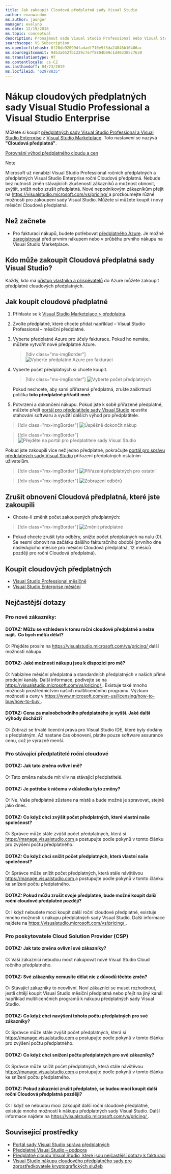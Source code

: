 ```yaml
---
title: Jak zakoupit Cloudová předplatná sady Visual Studio
author: evanwindom
ms.author: jaunger
manager: evelynp
ms.date: 12/19/2018
ms.topic: conceptual
description: Pronajmout sadu Visual Studio Professional nebo Visual Studio Enterprise na základě – měsíční nebo roční s bez dlouhodobé smlouvy.
searchscope: VS Subscription
ms.openlocfilehash: 0f20db92099dfadadf710e9f3da24846b10406ac
ms.sourcegitcommit: 94b3a052fb1229c7e7f8804b09c1d403385c7630
ms.translationtype: MT
ms.contentlocale: cs-CZ
ms.lasthandoff: 04/23/2019
ms.locfileid: "62978835"
---
```

# <a name="buy-visual-studio-professional-and-visual-studio-enterprise-cloud-subscriptions"></a>Nákup cloudových předplatných sady Visual Studio Professional a Visual Studio Enterprise

Můžete si koupit [předplatných sady Visual Studio Professional a Visual Studio Enterprise](https://visualstudio.microsoft.com/subscriptions/) z [Visual Studio Marketplace](https://marketplace.visualstudio.com). Toto nastavení se nazývá **"Cloudová předplatná"**.

[Porovnání výhod předplatného cloudu a cen](https://visualstudio.microsoft.com/vs/pricing/)

> [!NOTE]
> Microsoft už nenabízí Visual Studio Professional ročních předplatných a předplatných Visual Studio Enterprise roční Cloudová předplatná. Nebude bez nutnosti změn stávajících zkušeností zákazníků a možnost obnovit, zvýšit, snížit nebo zrušit předplatná. Nové nepodnikovým zákazníkům přejít na [ https://visualstudio.microsoft.com/vs/pricing/ ](https://visualstudio.microsoft.com/vs/pricing/) a prozkoumejte různé možnosti pro zakoupení sady Visual Studio. Můžete si můžete koupit i nový měsíční Cloudová předplatná.

## <a name="before-you-start"></a>Než začnete

* Pro fakturaci nákupů, budete potřebovat [předplatného Azure](https://azure.microsoft.com/pricing/purchase-options/). Je možné [zaregistrovat](https://portal.azure.com) před prvním nákupem nebo v průběhu prvního nákupu na Visual Studio Marketplace.

## <a name="who-can-buy-visual-studio-cloud-subscriptions"></a>Kdo může zakoupit Cloudová předplatná sady Visual Studio?
Každý, kdo má [přístup vlastníka a přispěvatelů](https://na01.safelinks.protection.outlook.com/?url=https%3A%2F%2Fdocs.microsoft.com%2Fen-us%2Fvsts%2Forganizations%2Fbilling%2Fadd-backup-billing-managers%3Fview%3Dvsts%2520%2520sa&data=02%7C01%7C%7Cb9e717e8abff47b0cd7e08d618edd860%7C72f988bf86f141af91ab2d7cd011db47%7C1%7C0%7C636723807145220358&sdata=aIaamEXHhx94KCYVY%2FFibqFzNBEqKPntpql867xAMgU%3D&reserved=0) do Azure můžete zakoupit předplatné cloudových předplatných.

## <a name="how-to-buy-cloud-subscriptions"></a>Jak koupit cloudové předplatné

1. Přihlaste se k [Visual Studio Marketplace > předplatná](https://marketplace.visualstudio.com/subscriptions).

2. Zvolte předplatné, které chcete přidat například – Visual Studio Professional – měsíční předplatné.

3. Vyberte předplatné Azure pro účely fakturace. Pokud ho nemáte, můžete vytvořit nové předplatné Azure.
    > [!div class="mx-imgBorder"]
    > ![Vyberte předplatné Azure pro fakturaci](_img/buy-vs-subscriptions/buy-vs-sub-Azure-sub.png)

4. Vyberte počet předplatných si chcete koupit.
    > [!div class="mx-imgBorder"]
    > ![Vyberte počet předplatných](_img/buy-vs-subscriptions/buy-vs-sub-users.png)

    Pokud nechcete, aby sami přiřazená předplatná, zrušte zaškrtnutí políčka **toto předplatné přiřadit mně**.

5. Potvrzení a dokončení nákupu. Pokud jste k sobě přiřazené předplatné, můžete přejít [portál pro předplatitele sady Visual Studio](https://my.visualstudio.com) spustíte stahování softwaru a využití dalších výhod pro předplatitele.

> [!div class="mx-imgBorder"]
> ![Úspěšně dokončit nákup](_img/buy-vs-subscriptions/buy-vs-sub-success.png)

> [!div class="mx-imgBorder"]
> ![Přejděte na portál pro předplatitele sady Visual Studio](_img/buy-vs-subscriptions/view-subscription-benefits-subscriptions-portal.png)

Pokud jste zakoupili více než jedno předplatné, pokračujte [portál pro správu předplatných sady Visual Studio](https://manage.visualstudio.com) přiřazení předplatných ostatním uživatelům.

> [!div class="mx-imgBorder"]
> ![Přiřazení předplatných pro ostatní](_img/buy-vs-subscriptions/buy-vs-sub-success-many.png)

> [!div class="mx-imgBorder"]
> ![Zobrazení odběrů](_img/buy-vs-subscriptions/assign-subscriptions.png)

## <a name="manage-subscriptions"></a>Zrušit obnovení Cloudová předplatná, které jste zakoupili

* Chcete-li změnit počet zakoupených předplatných:

> [!div class="mx-imgBorder"]
> ![Změnit předplatné](_img/buy-vs-subscriptions/manage-subscriptions.png)

* Pokud chcete zrušit tyto odběry, snižte počet předplatných na nulu (0). Se nesmí obnovit na začátku dalšího fakturačního období (prvního dne následujícího měsíce pro měsíční Cloudová předplatná, 12 měsíců později pro roční Cloudová předplatná).

## <a name="buy-cloud-subscriptions-now"></a>Koupit cloudových předplatných

* [Visual Studio Professional měsíčně](https://marketplace.visualstudio.com/items?itemName=ms.vs-professional-monthly)
* [Visual Studio Enterprise měsíční](https://marketplace.visualstudio.com/items?itemName=ms.vs-enterprise-monthly)

## <a name="frequently-asked-questions"></a>Nejčastější dotazy

### <a name="for-new-customers"></a>Pro nové zákazníky:
#### <a name="q--i-was-considering-the-annual-cloud-subscription-and-now-i-cant-find-it-what-should-i-do"></a>DOTAZ:  Můžu se vzhledem k tomu roční cloudové předplatné a nelze najít.  Co bych měl/a dělat?
O: Přejděte prosím na [ https://visualstudio.microsoft.com/vs/pricing/ ](https://visualstudio.microsoft.com/vs/pricing/) další možnosti nákupu.

#### <a name="q-what-purchasing-options-are-available-to-me"></a>DOTAZ: Jaké možnosti nákupu jsou k dispozici pro mě?
O:  Nabízíme měsíční předplatná a standardních předplatných v našich přímé prodejní kanály. Další informace, podívejte se na [ https://visualstudio.microsoft.com/vs/pricing/ ](https://visualstudio.microsoft.com/vs/pricing/).
Existuje také mnoho možností prostřednictvím našich multilicenčního programu. Výzkum možnosti a ceny v [ https://www.microsoft.com/en-us/licensing/how-to-buy/how-to-buy ](https://www.microsoft.com/en-us/licensing/how-to-buy/how-to-buy).

#### <a name="q-the-price-for-a-retail-subscription-is-higher-what-additional-benefits-am-i-receiving"></a>DOTAZ: Cena za maloobchodního předplatného je vyšší. Jaké další výhody dochází?
O:  Zobrazí se trvalé licenční práva pro Visual Studio IDE, které byly dodány s předplatným. Až nastane čas obnovení, platíte pouze software assurance cenu, což je výrazně menší.

### <a name="for-existing-annual-cloud-subscribers"></a>Pro stávající předplatitelé roční cloudové
#### <a name="q--how-will-this-change-impact-me"></a>DOTAZ:  Jak tato změna ovlivní mě?
O:  Tato změna nebude mít vliv na stávající předplatitelé.

#### <a name="q--do-i-need-to-do-anything-as-a-result-of-these-changes"></a>DOTAZ:  Je potřeba k ničemu v důsledku tyto změny?
O:  Ne.  Vaše předplatné zůstane na místě a bude možné je spravovat, stejně jako dnes.

#### <a name="q-what-if-i-want-to-increase-the-number-of-subscriptions-my-company-owns"></a>DOTAZ: Co když chci zvýšit počet předplatných, které vlastní naše společnost?
O:  Správce může stále zvýšit počet předplatných, která si [ https://manage.visualstudio.com ](https://manage.visualstudio.com) a postupujte podle pokynů v tomto článku pro zvýšení počtu předplatného.

#### <a name="q-what-if-i-want-to-decrease-the-number-of-subscriptions-my-company-owns"></a>DOTAZ: Co když chci snížit počet předplatných, která vlastní naše společnost?
O:  Správce může snížit počet předplatných, která stále návštěvou [ https://manage.visualstudio.com ](https://manage.visualstudio.com) a postupujte podle pokynů v tomto článku ke snížení počtu předplatného.

#### <a name="q-if-i-cancel-my-subscription-will-i-be-able-to-buy-another-annual-cloud-subscription-later"></a>DOTAZ: Pokud můžu zrušit svoje předplatné, bude možné koupit další roční cloudové předplatné později?
O:  I když nebudete moci koupit další roční cloudové předplatné, existuje mnoho možností k nákupu předplatných sady Visual Studio.  Další informace najdete na [ https://visualstudio.microsoft.com/vs/pricing/ ](https://visualstudio.microsoft.com/vs/pricing/).

### <a name="for-cloud-solution-providers-csp"></a>Pro poskytovatele Cloud Solution Provider (CSP)
#### <a name="q-how-will-this-change-impact-my-customers"></a>DOTAZ: Jak tato změna ovlivní své zákazníky?
O:  Vaši zákazníci nebudou moct nakupovat nové Visual Studio Cloud ročního předplatného.

#### <a name="q-do-my-customers-need-to-do-anything-because-of-these-changes"></a>DOTAZ: Své zákazníky nemusíte dělat nic z důvodů těchto změn?
O:  Stávající zákazníky to neovlivní. Noví zákazníci se muset rozhodnout, jestli chtějí koupit Visual Studio měsíční předplatná nebo přejít na jiný kanál například multilicenčních programů k nákupu předplatných sady Visual Studio.

#### <a name="q-what-if-i-want-to-increase-the-number-of-subscriptions-for-my-customers"></a>DOTAZ: Co když chci navýšení tohoto počtu předplatných pro své zákazníky?
O:  Správce může stále zvýšit počet předplatných, která si [ https://manage.visualstudio.com ](https://manage.visualstudio.com) a postupujte podle pokynů v tomto článku pro zvýšení počtu předplatného.

#### <a name="q-what-if-i-want-to-decrease-the-number-of-subscriptions-for-my-customers"></a>DOTAZ: Co když chci snížení počtu předplatných pro své zákazníky?
O:  Správce může snížit počet předplatných, která stále návštěvou [ https://manage.visualstudio.com ](https://manage.visualstudio.com) a postupujte podle pokynů v tomto článku ke snížení počtu předplatného.

#### <a name="q-if-my-customers-cancel-their-subscriptions-will-they-be-able-to-buy-more-annual-cloud-subscriptions-later"></a>DOTAZ: Pokud zákazníci zrušit předplatné, se budou moci koupit další roční Cloudová předplatná později?
O:  I když se nebudou moci zakoupit další roční cloudové předplatné, existuje mnoho možností k nákupu předplatných sady Visual Studio.  Další informace najdete na [ https://visualstudio.microsoft.com/vs/pricing/ ](https://visualstudio.microsoft.com/vs/pricing/).

## <a name="related-resources"></a>Související prostředky

* [Portál sady Visual Studio správa předplatných](https://manage.visualstudio.com/)
* [Předplatné Visual Studio – podpora](https://visualstudio.microsoft.com/vs/support/)
* [Předplatné cloudu Visual Studio, které jsou nejčastější dotazy k fakturaci](vscloud-billing-faq.md)
* [Visual Studio nákupu cloudového předplatného sady pro zprostředkovatele kryptografických služeb](vscloud-csp.md)
